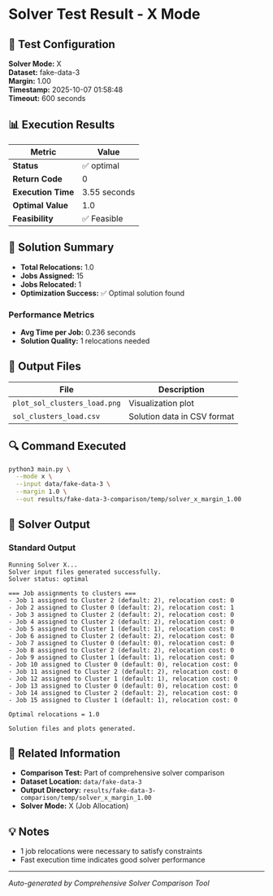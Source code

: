 # Solver Test Result - X Mode

## 🔧 Test Configuration

**Solver Mode:** X  
**Dataset:** fake-data-3  
**Margin:** 1.00  
**Timestamp:** 2025-10-07 01:58:48  
**Timeout:** 600 seconds  

## 📊 Execution Results

| Metric | Value |
|--------|-------|
| **Status** | ✅ optimal |
| **Return Code** | 0 |
| **Execution Time** | 3.55 seconds |
| **Optimal Value** | 1.0 |
| **Feasibility** | ✅ Feasible |

## 🎯 Solution Summary

- **Total Relocations:** 1.0
- **Jobs Assigned:** 15
- **Jobs Relocated:** 1
- **Optimization Success:** ✅ Optimal solution found

### Performance Metrics
- **Avg Time per Job:** 0.236 seconds
- **Solution Quality:** 1 relocations needed


## 📁 Output Files

| File | Description |
|------|-------------|
| `plot_sol_clusters_load.png` | Visualization plot |
| `sol_clusters_load.csv` | Solution data in CSV format |


## 🔍 Command Executed

```bash
python3 main.py \
  --mode x \
  --input data/fake-data-3 \
  --margin 1.0 \
  --out results/fake-data-3-comparison/temp/solver_x_margin_1.00
```

## 📝 Solver Output

### Standard Output
```
Running Solver X...
Solver input files generated successfully.
Solver status: optimal

=== Job assignments to clusters ===
- Job 1 assigned to Cluster 2 (default: 2), relocation cost: 0
- Job 2 assigned to Cluster 0 (default: 2), relocation cost: 1
- Job 3 assigned to Cluster 2 (default: 2), relocation cost: 0
- Job 4 assigned to Cluster 2 (default: 2), relocation cost: 0
- Job 5 assigned to Cluster 1 (default: 1), relocation cost: 0
- Job 6 assigned to Cluster 2 (default: 2), relocation cost: 0
- Job 7 assigned to Cluster 0 (default: 0), relocation cost: 0
- Job 8 assigned to Cluster 2 (default: 2), relocation cost: 0
- Job 9 assigned to Cluster 1 (default: 1), relocation cost: 0
- Job 10 assigned to Cluster 0 (default: 0), relocation cost: 0
- Job 11 assigned to Cluster 2 (default: 2), relocation cost: 0
- Job 12 assigned to Cluster 1 (default: 1), relocation cost: 0
- Job 13 assigned to Cluster 0 (default: 0), relocation cost: 0
- Job 14 assigned to Cluster 2 (default: 2), relocation cost: 0
- Job 15 assigned to Cluster 1 (default: 1), relocation cost: 0

Optimal relocations = 1.0

Solution files and plots generated.

```

## 🔗 Related Information

- **Comparison Test:** Part of comprehensive solver comparison
- **Dataset Location:** `data/fake-data-3`
- **Output Directory:** `results/fake-data-3-comparison/temp/solver_x_margin_1.00`
- **Solver Mode:** X (Job Allocation)

## 💡 Notes

- 1 job relocations were necessary to satisfy constraints
- Fast execution time indicates good solver performance

---

*Auto-generated by Comprehensive Solver Comparison Tool*